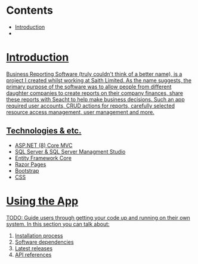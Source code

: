 # Contents
<ul>
  <li><a href="./#Introduction">Introduction</li>
  <li></li>
</ul>

# Introduction 
Business Reporting Software (truly couldn't think of a better name), is a project I created whilst working at Saith Limited. As the name suggests, the primary purpose of the software was to allow people from different daughter companies to create reports on their company finances, share these reports with Seacht to help make business decisions. Such an app required user accounts, CRUD actions for reports, carefully selected resource access management, user management and more.

## Technologies & etc.
<ul>
  <li>ASP.NET (8) Core MVC</li>
  <li>SQL Server & SQL Server Managment Studio</li>
  <li>Entity Framework Core</li>
  <li>Razor Pages</li>
  <li>Bootstrap</li>
  <li>CSS</li>
</ul>

# Using the App
TODO: Guide users through getting your code up and running on their own system. In this section you can talk about:
1.	Installation process
2.	Software dependencies
3.	Latest releases
4.	API references
